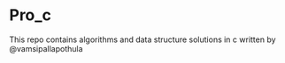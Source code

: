 # Pro_c

This repo contains algorithms and data structure solutions in c written by @vamsipallapothula
